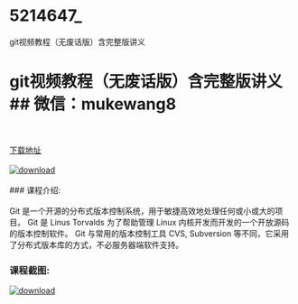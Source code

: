 # 5214647_
git视频教程（无废话版）含完整版讲义
# git视频教程（无废话版）含完整版讲义## 微信：mukewang8
<br/></br>[下载地址](http://www.36tz.cn/article/5214647 "下载地址")
<br/></br>[![download](http://36tz.cn/muke_img/2020_07_1-94-300x225.png "下载地址")](http://www.36tz.cn/article/5214647 "下载地址")
<br/></br>### 课程介绍:<br/></br>Git 是一个开源的分布式版本控制系统，用于敏捷高效地处理任何或小或大的项目。
Git 是 Linus Torvalds 为了帮助管理 Linux 内核开发而开发的一个开放源码的版本控制软件。
Git 与常用的版本控制工具 CVS, Subversion 等不同，它采用了分布式版本库的方式，不必服务器端软件支持。

### 课程截图:
[![download](http://36tz.cn/muke_img/2020_07_2-95.png "下载地址")](http://www.36tz.cn/article/5214647 "下载地址")
